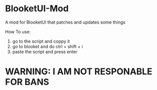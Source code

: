 # BlooketUI-Mod
A mod for BlooketUI that patches and updates some things

How To use:
1. go to the script and coppy it
2. go to blooket and do ctrl + shift + i
3. paste the script and press enter

# WARNING: I AM NOT RESPONABLE FOR BANS
